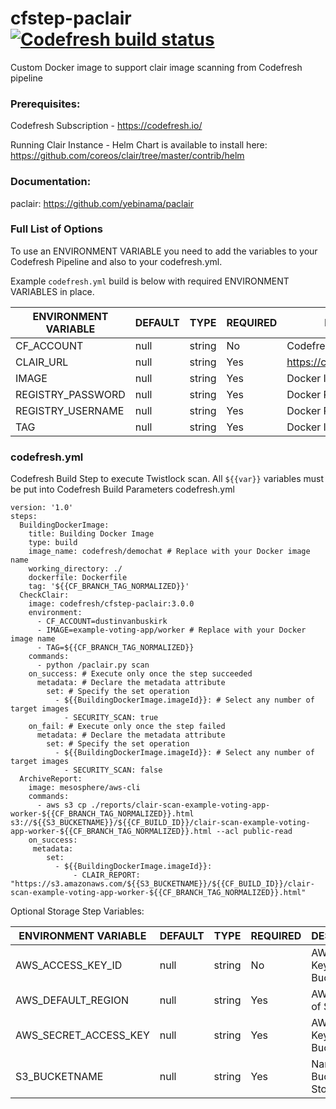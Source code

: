 # cfstep-paclair [![Codefresh build status]( https://g.codefresh.io/api/badges/pipeline/codefresh-inc/codefresh-contrib%2Fcfstep-paclair%2Fcfstep-paclair?branch=master&type=cf-1)]( https://g.codefresh.io/repositories/codefresh-contrib/cfstep-paclair/builds?filter=trigger:build;branch:master;service:5bbe7af8a3686e081e4e1b91~cfstep-paclair)

Custom Docker image to support clair image scanning from Codefresh pipeline

### Prerequisites:

Codefresh Subscription - https://codefresh.io/

Running Clair Instance -
Helm Chart is available to install here: https://github.com/coreos/clair/tree/master/contrib/helm

### Documentation:

paclair: https://github.com/yebinama/paclair

### Full List of Options

To use an ENVIRONMENT VARIABLE you need to add the variables to your Codefresh Pipeline and also to your codefresh.yml.

Example `codefresh.yml` build is below with required ENVIRONMENT VARIABLES in place.

| ENVIRONMENT VARIABLE | DEFAULT | TYPE | REQUIRED | DESCRIPTION |
|----------------------------|----------|---------|----------|---------------------------------------------------------------------------------------------------------------------------------|
| CF_ACCOUNT | null | string | No | Codefresh Account Name |
| CLAIR_URL | null | string | Yes | https://clair.domain.com:6060 |
| IMAGE | null | string | Yes | Docker Image Name |
| REGISTRY_PASSWORD | null | string | Yes | Docker Registry Password |
| REGISTRY_USERNAME | null | string | Yes | Docker Registry Username |
| TAG | null | string | Yes | Docker Image Tag |

### codefresh.yml

Codefresh Build Step to execute Twistlock scan.
All `${{var}}` variables must be put into Codefresh Build Parameters
codefresh.yml

``` console
version: '1.0'
steps:
  BuildingDockerImage:
    title: Building Docker Image
    type: build
    image_name: codefresh/demochat # Replace with your Docker image name
    working_directory: ./
    dockerfile: Dockerfile
    tag: '${{CF_BRANCH_TAG_NORMALIZED}}'
  CheckClair:
    image: codefresh/cfstep-paclair:3.0.0
    environment:
      - CF_ACCOUNT=dustinvanbuskirk
      - IMAGE=example-voting-app/worker # Replace with your Docker image name
      - TAG=${{CF_BRANCH_TAG_NORMALIZED}}
    commands: 
      - python /paclair.py scan
    on_success: # Execute only once the step succeeded
      metadata: # Declare the metadata attribute
        set: # Specify the set operation
          - ${{BuildingDockerImage.imageId}}: # Select any number of target images
            - SECURITY_SCAN: true
    on_fail: # Execute only once the step failed
      metadata: # Declare the metadata attribute
        set: # Specify the set operation
          - ${{BuildingDockerImage.imageId}}: # Select any number of target images
            - SECURITY_SCAN: false
  ArchiveReport:
    image: mesosphere/aws-cli
    commands:
      - aws s3 cp ./reports/clair-scan-example-voting-app-worker-${{CF_BRANCH_TAG_NORMALIZED}}.html s3://${{S3_BUCKETNAME}}/${{CF_BUILD_ID}}/clair-scan-example-voting-app-worker-${{CF_BRANCH_TAG_NORMALIZED}}.html --acl public-read
    on_success:
     metadata:
        set:
          - ${{BuildingDockerImage.imageId}}:
              - CLAIR_REPORT: "https://s3.amazonaws.com/${{S3_BUCKETNAME}}/${{CF_BUILD_ID}}/clair-scan-example-voting-app-worker-${{CF_BRANCH_TAG_NORMALIZED}}.html"
```

Optional Storage Step Variables:

| ENVIRONMENT VARIABLE | DEFAULT | TYPE | REQUIRED | DESCRIPTION |
|----------------------------|----------|---------|----------|---------------------------------------------------------------------------------------------------------------------------------|
| AWS_ACCESS_KEY_ID | null | string | No | AWS Access Key of S3 Bucket |
| AWS_DEFAULT_REGION | null | string | Yes | AWS Region of S3 Bucket |
| AWS_SECRET_ACCESS_KEY | null | string | Yes | AWS Secret Key of S3 Bucket |
| S3_BUCKETNAME | null | string | Yes | Name of S3 Bucket to Store Reports |


